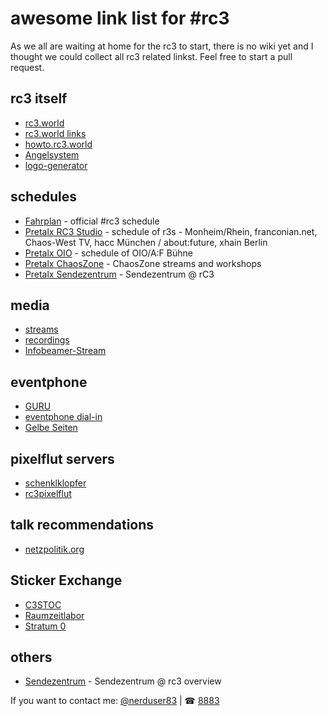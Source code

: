 # awesome link list for #rc3
As we all are waiting at home for the rc3 to start, there is no wiki yet and I thought we could collect all rc3 related linkst.
Feel free to start a pull request.

## rc3 itself
- [rc3.world](https://rc3.world/)
- [rc3.world links](https://rc3.world/index.html#links)
- [howto.rc3.world](https://howto.rc3.world/)
- [Angelsystem](https://engelsystem.de/rc3)
- [logo-generator](https://logogenerator.rc3.world/)

## schedules
- [Fahrplan](https://fahrplan.events.ccc.de/rc3/2020/Fahrplan/index.html) - official #rc3 schedule
- [Pretalx RC3 Studio](https://pretalx.rc3.studio/rc3-channels-2020/schedule/) - schedule of r3s - Monheim/Rhein, franconian.net, Chaos-West TV, hacc München / about:future, xhain Berlin
- [Pretalx OIO](https://talks.rc3.oio.social/r3c-oio/schedule/) - schedule of OIO/A:F Bühne
- [Pretalx ChaosZone](https://cfp.chaoszone.cz/csr20/schedule/) - ChaosZone streams and workshops
- [Pretalx Sendezentrum](https://fahrplan.das-sendezentrum.de/rc3/schedule/) - Sendezentrum @ rC3 

## media
- [streams](https://streaming.media.ccc.de/)
- [recordings](https://media.ccc.de/c/rc3)
- [Infobeamer-Stream](http://live.hh.c3voc.de/hls/infobeamer/native_hd.m3u8)

## eventphone
- [GURU](https://guru3.eventphone.de/)
- [eventphone dial-in](https://twitter.com/eventphone/status/1342561159694725132)
- [Gelbe Seiten](https://guru3.eventphone.de/event.erb/gelbeseiten)

## pixelflut servers
- [schenklklopfer](https://twitter.com/schenklklopfer/status/1342511609068068865)
- [rc3pixelflut](https://www.rc3pixelflut.de/)

## talk recommendations
- [netzpolitik.org](https://netzpolitik.org/2020/programmempfehlungen-fuer-pandemie-kompatibles-online-chaos/)

## Sticker Exchange
- [C3STOC](https://stickeroperation.center/2020/10/26/c3-sticker-exchange/)
- [Raumzeitlabor](https://raumzeitlabor.de/blog/Wir-kleben-weiter/)
- [Stratum 0](https://stratum0.org/blog/posts/2020/11/19/rC3-remote-sticker-exchange/)

## others
- [Sendezentrum](https://das-sendezentrum.de/das-sendezentrum-auf-dem-rc3/) - Sendezentrum @ rc3 overview

If you want to contact me: [@nerduser83](https://twitter.com/nerduser83) | ☎ [8883](tel:8883)
